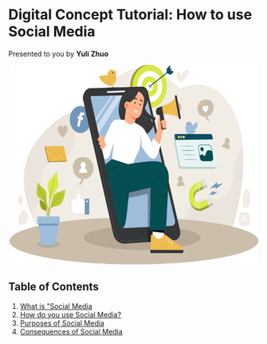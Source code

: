 # Digital Concept Tutorial: How to use Social Media
Presented to you by **Yuli Zhuo**
<p align="center"><img src="finalpicture.png" alt="Social Media Illustration" style="height: 400px; width:500px;"/></p>

## Table of Contents
1. [What is "Social Media](https://github.com/yulizhu0/IT_1600_Final/blob/ca675c91f6ea3aad81b7b405e173ffd69ce7e1ef/whatissocialmedia.md)
2. [How do you use Social Media?](https://github.com/yulizhu0/IT_1600_Final/blob/92d239c3d43d43ccd202a7ccd8318ac16a76846d/howtousesocialmedia.md)
3. [Purposes of Social Media]([https://link-url-here.org](https://github.com/yulizhu0/IT_1600_Final/blob/831f1d2306efe3031976ed90979aa626a746149d/purposeofsocialmedia.md))
4. [Consequences of Social Media](https://link-url-here.org)
